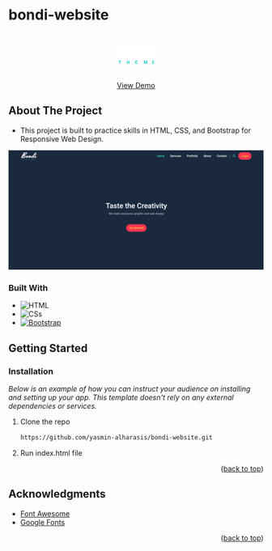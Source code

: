 # bondi-website

<a id="readme-top"></a>



<!-- PROJECT LOGO -->
<br />
<div align="center">
  <a href="https://github.com/othneildrew/Best-README-Template">
    <img src="images/bondiLogo.png" alt="Logo">
  </a>
  <p align="center">
  <br/>
    <a href="https://github.com/othneildrew/Best-README-Template">View Demo</a>
  </p>
</div>

<!-- ABOUT THE PROJECT -->
## About The Project
- This project is built to practice skills in HTML, CSS, and Bootstrap for Responsive Web Design.

[![Project landing page Screen Shot][project-screenshot]](images/screenShot.png)


### Built With

* ![HTML][HTML.com] &nbsp;
* ![CSs][Css.com] &nbsp;
* [![Bootstrap][Bootstrap.com]][Bootstrap-url]


<!-- GETTING STARTED -->
## Getting Started

### Installation

_Below is an example of how you can instruct your audience on installing and setting up your app. This template doesn't rely on any external dependencies or services._

1. Clone the repo
   ```sh
   https://github.com/yasmin-alharasis/bondi-website.git
   ```
2. Run index.html file 

<p align="right">(<a href="#readme-top">back to top</a>)</p>


<!-- ACKNOWLEDGMENTS -->
## Acknowledgments


* [Font Awesome](https://fontawesome.com)
* [Google Fonts](https://fonts.google.com/)
<p align="right">(<a href="#readme-top">back to top</a>)</p>



<!-- MARKDOWN LINKS & IMAGES -->
<!-- https://www.markdownguide.org/basic-syntax/#reference-style-links -->
[Bootstrap.com]: https://img.shields.io/badge/Bootstrap-563D7C?style=for-the-badge&logo=bootstrap&logoColor=white
[Bootstrap-url]: https://getbootstrap.com

[HTML.com]: https://img.shields.io/badge/HTML-e34f26?style=for-the-badge&logo=HTML
[Css.com]: https://img.shields.io/badge/CSS-347aeb?style=for-the-badge&logo=CSS
[project-screenshot]: images/screenShot.png

